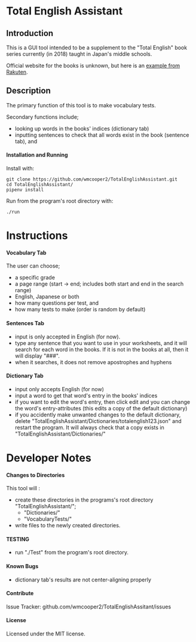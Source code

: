 # Total English Assistant
## Introduction

This is a GUI tool intended to be a supplement to the "Total English" book series currently (in 2018) taught in Japan's middle schools.

Official website for the books is unknown, but here is an [example from Rakuten][0].

## Description

The primary function of this tool is to make vocabulary tests.

Secondary functions include;
* looking up words in the books' indices (dictionary tab)
* inputting sentences to check that all words exist in the book (sentence tab), and

#### Installation and Running

Install with:
```
git clone https://github.com/wmcooper2/TotalEnglishAssistant.git
cd TotalEnglishAssistant/
pipenv install
```

Run from the program's root directory with:
```
./run
```


# Instructions 
#### Vocabulary Tab

The user can choose;
* a specific grade
* a page range (start -> end; includes both start and end in the search range)
* English, Japanese or both
* how many questions per test, and 
* how many tests to make (order is random by default) 

#### Sentences Tab

* input is only accepted in English (for now).
* type any sentence that you want to use in your worksheets, and it will search for each word in the books. If it is not in the books at all, then it will display "###".
* when it searches, it does not remove apostrophes and hyphens

#### Dictionary Tab

* input only accepts English (for now)
* input a word to get that word's entry in the books' indices
* if you want to edit the word's entry, then click edit and you can change the word's entry-attributes (this edits a copy of the default dictionary)
* if you accidently make unwanted changes to the default dictionary, delete "TotalEnglishAssistant/Dictionaries/totalenglish123.json" and restart the program. It will always check that a copy exists in "TotalEnglishAssistant/Dictionaries/" 

# Developer Notes

#### Changes to Directories

This tool will :
* create these directories in the programs's root directory "TotalEnglishAssistant/";
  * "Dictionaries/"
  * "VocabularyTests/"
* write files to the newly created directories.

#### TESTING

* run "./Test" from the program's root directory.

#### Known Bugs

* dictionary tab's results are not center-aligning properly 

#### Contribute

Issue Tracker: github.com/wmcooper2/TotalEnglishAssitant/issues

#### License

Licensed under the MIT license. 


[0]: https://item.rakuten.co.jp/learners/10000360/?scid=af_pc_etc&sc2id=af_113_0_10001868
